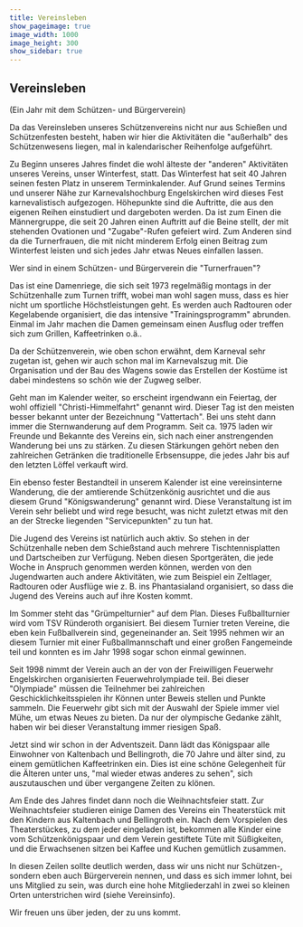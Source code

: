 ```yaml
---
title: Vereinsleben
show_pageimage: true
image_width: 1000
image_height: 300
show_sidebar: true
---
```


## Vereinsleben
(Ein Jahr mit dem Schützen- und Bürgerverein)

Da das Vereinsleben unseres Schützenvereins nicht nur aus Schießen und Schützenfesten besteht, haben wir hier die Aktivitäten die "außerhalb" des Schützenwesens liegen, mal in kalendarischer Reihenfolge aufgeführt.

Zu Beginn unseres Jahres findet die wohl älteste der "anderen" Aktivitäten unseres Vereins, unser Winterfest, statt. Das Winterfest hat seit 40 Jahren seinen festen Platz in unserem Terminkalender. Auf Grund seines Termins und unserer Nähe zur Karnevalshochburg Engelskirchen wird dieses Fest karnevalistisch aufgezogen. Höhepunkte sind die Auftritte, die aus den eigenen Reihen einstudiert und dargeboten werden. Da ist zum Einen die Männergruppe, die seit 20 Jahren einen Auftritt auf die Beine stellt, der mit stehenden Ovationen und "Zugabe"-Rufen gefeiert wird. Zum Anderen sind da die Turnerfrauen, die mit nicht minderem Erfolg einen Beitrag zum Winterfest leisten und sich jedes Jahr etwas Neues einfallen lassen.

Wer sind in einem Schützen- und Bürgerverein die "Turnerfrauen"?

Das ist eine Damenriege, die sich seit 1973 regelmäßig montags in der Schützenhalle zum Turnen trifft, wobei man wohl sagen muss, dass es hier nicht um sportliche Höchstleistungen geht. Es werden auch Radtouren oder Kegelabende organisiert, die das intensive "Trainingsprogramm" abrunden. Einmal im Jahr machen die Damen gemeinsam einen Ausflug oder treffen sich zum Grillen, Kaffeetrinken o.ä..

Da der Schützenverein, wie oben schon erwähnt, dem Karneval sehr zugetan ist, gehen wir auch schon mal im Karnevalszug mit. Die Organisation und der Bau des Wagens sowie das Erstellen der Kostüme ist dabei mindestens so schön wie der Zugweg selber.

Geht man im Kalender weiter, so erscheint irgendwann ein Feiertag, der wohl offiziell "Christi-Himmelfahrt" genannt wird. Dieser Tag ist den meisten besser bekannt unter der Bezeichnung "Vattertach". Bei uns steht dann immer die Sternwanderung auf dem Programm. Seit ca. 1975 laden wir Freunde und Bekannte des Vereins ein, sich nach einer anstrengenden Wanderung bei uns zu stärken. Zu diesen Stärkungen gehört neben den zahlreichen Getränken die traditionelle Erbsensuppe, die jedes Jahr bis auf den letzten Löffel verkauft wird.

Ein ebenso fester Bestandteil in unserem Kalender ist eine vereinsinterne Wanderung, die der amtierende Schützenkönig ausrichtet und die aus diesem Grund "Königswanderung" genannt wird. Diese Veranstaltung ist im Verein sehr beliebt und wird rege besucht, was nicht zuletzt etwas mit den an der Strecke liegenden "Servicepunkten" zu tun hat.

Die Jugend des Vereins ist natürlich auch aktiv. So stehen in der Schützenhalle neben dem Schießstand auch mehrere Tischtennisplatten und Dartscheiben zur Verfügung. Neben diesen Sportgeräten, die jede Woche in Anspruch genommen werden können, werden von den Jugendwarten auch andere Aktivitäten, wie zum Beispiel ein Zeltlager, Radtouren oder Ausflüge wie z. B. ins Phantasialand organisiert, so dass die Jugend des Vereins auch auf ihre Kosten kommt.

Im Sommer steht das "Grümpelturnier" auf dem Plan. Dieses Fußballturnier wird vom TSV Ründeroth organisiert. Bei diesem Turnier treten Vereine, die eben kein Fußballverein sind, gegeneinander an. Seit 1995 nehmen wir an diesem Turnier mit einer Fußballmannschaft und einer großen Fangemeinde teil und konnten es im Jahr 1998 sogar schon einmal gewinnen.

Seit 1998 nimmt der Verein auch an der von der Freiwilligen Feuerwehr Engelskirchen organisierten Feuerwehrolympiade teil. Bei dieser "Olympiade" müssen die Teilnehmer bei zahlreichen Geschicklichkeitsspielen ihr Können unter Beweis stellen und Punkte sammeln. Die Feuerwehr gibt sich mit der Auswahl der Spiele immer viel Mühe, um etwas Neues zu bieten. Da nur der olympische Gedanke zählt, haben wir bei dieser Veranstaltung immer riesigen Spaß.

Jetzt sind wir schon in der Adventszeit. Dann lädt das Königspaar alle Einwohner von Kaltenbach und Bellingroth, die 70 Jahre und älter sind, zu einem gemütlichen Kaffeetrinken ein. Dies ist eine schöne Gelegenheit für die Älteren unter uns, "mal wieder etwas anderes zu sehen", sich auszutauschen und über vergangene Zeiten zu klönen.

Am Ende des Jahres findet dann noch die Weihnachtsfeier statt. Zur Weihnachtsfeier studieren einige Damen des Vereins ein Theaterstück mit den Kindern aus Kaltenbach und Bellingroth ein. Nach dem Vorspielen des Theaterstückes, zu dem jeder eingeladen ist, bekommen alle Kinder eine vom Schützenkönigspaar und dem Verein gestiftete Tüte mit Süßigkeiten, und die Erwachsenen sitzen bei Kaffee und Kuchen gemütlich zusammen.

In diesen Zeilen sollte deutlich werden, dass wir uns nicht nur Schützen-, sondern eben auch Bürgerverein nennen, und dass es sich immer lohnt, bei uns Mitglied zu sein, was durch eine hohe Mitgliederzahl in zwei so kleinen Orten unterstrichen wird (siehe Vereinsinfo).

Wir freuen uns über jeden, der zu uns kommt.
